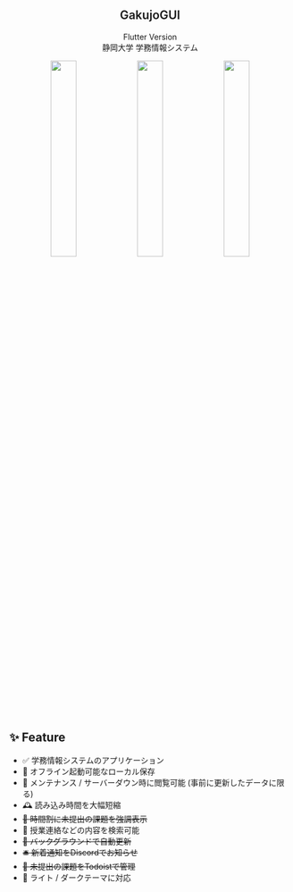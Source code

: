 <br />
<div align="center">	
	<h2 style="font-weight: 600">GakujoGUI</h2>
	<p align="center">
	  Flutter Version<br>
	  静岡大学 学務情報システム
	</p>
  <p>
    <img width="30%" src="https://user-images.githubusercontent.com/8305330/226265861-e24522d1-2be3-45ba-a172-bc4c532a2007.png">
    <img width="30%" src="https://user-images.githubusercontent.com/8305330/226265862-33db116f-b28c-42bc-bfbb-7373765261dc.png">
    <img width="30%" src="https://user-images.githubusercontent.com/8305330/226267204-884e54ec-6b3c-4b4d-9c2f-fa404bae0a0e.png">
  </p>
</div>

## ✨ Feature

- ✅ 学務情報システムのアプリケーション
- 💾 オフライン起動可能なローカル保存
- 🚧 メンテナンス / サーバーダウン時に閲覧可能 (事前に更新したデータに限る)
- 🕰️ 読み込み時間を大幅短縮
- ~~📅 時間割に未提出の課題を強調表示~~
- 💬 授業連絡などの内容を検索可能
- ~~🔄 バックグラウンドで自動更新~~
- ~~🛎️ 新着通知をDiscordでお知らせ~~
- ~~📝 未提出の課題をTodoistで管理~~
- 🌙 ライト / ダークテーマに対応

